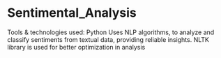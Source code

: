 # Sentimental_Analysis
Tools & technologies used: Python
Uses NLP algorithms, to analyze and classify sentiments from textual data, providing reliable insights.
NLTK library is used for better optimization in analysis
